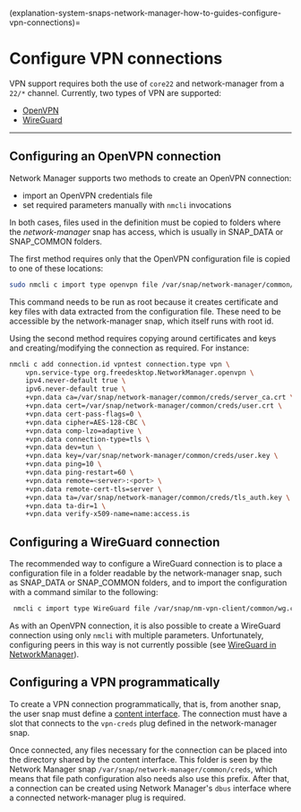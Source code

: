 (explanation-system-snaps-network-manager-how-to-guides-configure-vpn-connections)=
# Configure VPN connections

VPN support requires both the use of `core22` and network-manager from a `22/*` channel. Currently, two types of VPN are supported:

- [OpenVPN](#heading--openvpn)
- [WireGuard](#heading--WireGuard)

---

<h2 id='heading--openvpn'>Configuring an OpenVPN connection</h2>

Network Manager supports two methods to create an OpenVPN connection:
- import an OpenVPN credentials file
- set required parameters manually with `nmcli` invocations

In both cases, files used in the definition must be copied to folders where the _network-manager_ snap has access, which is usually in SNAP_DATA or SNAP_COMMON folders.

The first method requires only that the OpenVPN configuration file is copied to one of these locations:

```bash
sudo nmcli c import type openvpn file /var/snap/network-manager/common/myopenvp.ovpn
```

This command needs to be run as root because it creates certificate and key files with data extracted from the configuration file. These need to be accessible by the network-manager snap, which itself runs with root id.

Using the second method requires copying around certificates and keys and creating/modifying the connection as required. For instance:

```bash
nmcli c add connection.id vpntest connection.type vpn \
    vpn.service-type org.freedesktop.NetworkManager.openvpn \
    ipv4.never-default true \
    ipv6.never-default true \
    +vpn.data ca=/var/snap/network-manager/common/creds/server_ca.crt \
    +vpn.data cert=/var/snap/network-manager/common/creds/user.crt \
    +vpn.data cert-pass-flags=0 \
    +vpn.data cipher=AES-128-CBC \
    +vpn.data comp-lzo=adaptive \
    +vpn.data connection-type=tls \
    +vpn.data dev=tun \
    +vpn.data key=/var/snap/network-manager/common/creds/user.key \
    +vpn.data ping=10 \
    +vpn.data ping-restart=60 \
    +vpn.data remote=<server>:<port> \
    +vpn.data remote-cert-tls=server \
    +vpn.data ta=/var/snap/network-manager/common/creds/tls_auth.key \
    +vpn.data ta-dir=1 \
    +vpn.data verify-x509-name=name:access.is
```

## Configuring a WireGuard connection

The recommended way to configure a WireGuard connection is to place a configuration file in a folder readable by the network-manager snap, such as SNAP_DATA or SNAP_COMMON folders, and to import the configuration with a command similar to the following:

```bash
 nmcli c import type WireGuard file /var/snap/nm-vpn-client/common/wg.conf
```

As with an OpenVPN connection, it is also possible to create a WireGuard connection using only `nmcli` with multiple parameters. Unfortunately, configuring peers in this way is not currently possible (see [WireGuard in NetworkManager](https://blogs.gnome.org/thaller/2019/03/15/WireGuard-in-networkmanager/)).

## Configuring a VPN programmatically

To create a VPN connection programmatically, that is, from another snap, the user snap must define a [content interface](https://snapcraft.io/docs/content-interface). The connection must have a slot that  connects to the `vpn-creds` plug defined in the network-manager snap.

Once connected, any files necessary for the connection can be placed into the directory shared by the content interface. This folder is seen by the Network Manager snap `/var/snap/network-manager/common/creds`, which means that file path configuration also needs also use this prefix. After that, a connection can be created using Network Manager's `dbus` interface where a connected network-manager plug is required.

